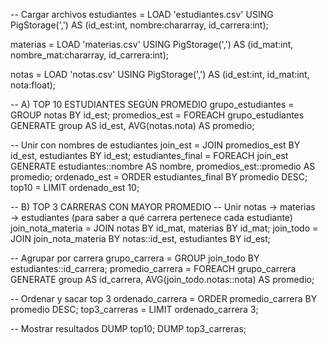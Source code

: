 -- Cargar archivos
estudiantes = LOAD 'estudiantes.csv' USING PigStorage(',') 
    AS (id_est:int, nombre:chararray, id_carrera:int);

materias = LOAD 'materias.csv' USING PigStorage(',') 
    AS (id_mat:int, nombre_mat:chararray, id_carrera:int);

notas = LOAD 'notas.csv' USING PigStorage(',') 
    AS (id_est:int, id_mat:int, nota:float);

-- A) TOP 10 ESTUDIANTES SEGÚN PROMEDIO
grupo_estudiantes = GROUP notas BY id_est;
promedios_est = FOREACH grupo_estudiantes GENERATE group AS id_est, AVG(notas.nota) AS promedio;

-- Unir con nombres de estudiantes
join_est = JOIN promedios_est BY id_est, estudiantes BY id_est;
estudiantes_final = FOREACH join_est GENERATE estudiantes::nombre AS nombre, promedios_est::promedio AS promedio;
ordenado_est = ORDER estudiantes_final BY promedio DESC;
top10 = LIMIT ordenado_est 10;

-- B) TOP 3 CARRERAS CON MAYOR PROMEDIO
-- Unir notas → materias → estudiantes (para saber a qué carrera pertenece cada estudiante)
join_nota_materia = JOIN notas BY id_mat, materias BY id_mat;
join_todo = JOIN join_nota_materia BY notas::id_est, estudiantes BY id_est;

-- Agrupar por carrera
grupo_carrera = GROUP join_todo BY estudiantes::id_carrera;
promedio_carrera = FOREACH grupo_carrera GENERATE group AS id_carrera, AVG(join_todo.notas::nota) AS promedio;

-- Ordenar y sacar top 3
ordenado_carrera = ORDER promedio_carrera BY promedio DESC;
top3_carreras = LIMIT ordenado_carrera 3;

-- Mostrar resultados
DUMP top10;
DUMP top3_carreras;
